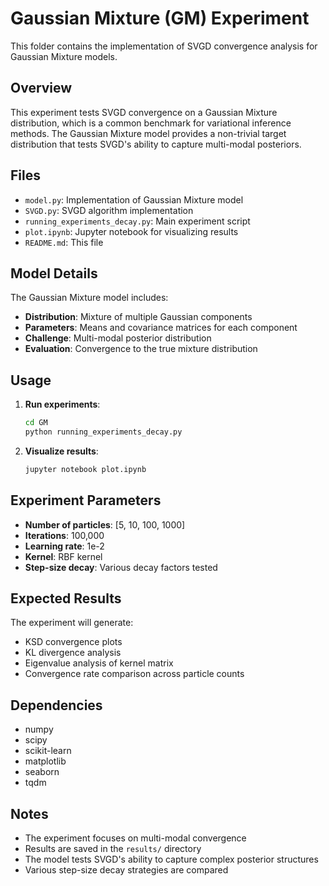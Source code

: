 # Gaussian Mixture (GM) Experiment

This folder contains the implementation of SVGD convergence analysis for Gaussian Mixture models.

## Overview

This experiment tests SVGD convergence on a Gaussian Mixture distribution, which is a common benchmark for variational inference methods. The Gaussian Mixture model provides a non-trivial target distribution that tests SVGD's ability to capture multi-modal posteriors.

## Files

- `model.py`: Implementation of Gaussian Mixture model
- `SVGD.py`: SVGD algorithm implementation
- `running_experiments_decay.py`: Main experiment script
- `plot.ipynb`: Jupyter notebook for visualizing results
- `README.md`: This file

## Model Details

The Gaussian Mixture model includes:

- **Distribution**: Mixture of multiple Gaussian components
- **Parameters**: Means and covariance matrices for each component
- **Challenge**: Multi-modal posterior distribution
- **Evaluation**: Convergence to the true mixture distribution

## Usage

1. **Run experiments**:
   ```bash
   cd GM
   python running_experiments_decay.py
   ```

2. **Visualize results**:
   ```bash
   jupyter notebook plot.ipynb
   ```

## Experiment Parameters

- **Number of particles**: [5, 10, 100, 1000]
- **Iterations**: 100,000
- **Learning rate**: 1e-2
- **Kernel**: RBF kernel
- **Step-size decay**: Various decay factors tested

## Expected Results

The experiment will generate:
- KSD convergence plots
- KL divergence analysis
- Eigenvalue analysis of kernel matrix
- Convergence rate comparison across particle counts

## Dependencies

- numpy
- scipy
- scikit-learn
- matplotlib
- seaborn
- tqdm

## Notes

- The experiment focuses on multi-modal convergence
- Results are saved in the `results/` directory
- The model tests SVGD's ability to capture complex posterior structures
- Various step-size decay strategies are compared 